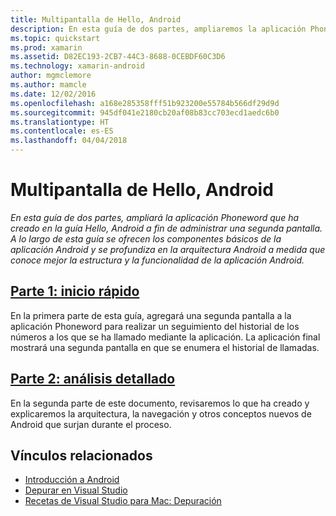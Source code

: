 ```yaml
---
title: Multipantalla de Hello, Android
description: En esta guía de dos partes, ampliaremos la aplicación Phoneword que ha creado en la guía Hello, Android a fin de controlar una segunda pantalla. A lo largo de esta guía se ofrecen los componentes básicos de la aplicación Android y se profundiza en la arquitectura Android a medida que conoce mejor la estructura y la funcionalidad de la aplicación Android.
ms.topic: quickstart
ms.prod: xamarin
ms.assetid: D82EC193-2CB7-44C3-8688-0CEBDF60C3D6
ms.technology: xamarin-android
author: mgmclemore
ms.author: mamcle
ms.date: 12/02/2016
ms.openlocfilehash: a168e285358fff51b923200e55784b566df29d9d
ms.sourcegitcommit: 945df041e2180cb20af08b83cc703ecd1aedc6b0
ms.translationtype: HT
ms.contentlocale: es-ES
ms.lasthandoff: 04/04/2018
---
```

# <a name="hello-android-multiscreen"></a>Multipantalla de Hello, Android

_En esta guía de dos partes, ampliará la aplicación Phoneword que ha creado en la guía Hello, Android a fin de administrar una segunda pantalla. A lo largo de esta guía se ofrecen los componentes básicos de la aplicación Android y se profundiza en la arquitectura Android a medida que conoce mejor la estructura y la funcionalidad de la aplicación Android._

##  <a name="part-1-quickstartandroidget-startedhello-android-multiscreenhello-android-multiscreen-quickstartmd"></a>[Parte 1: inicio rápido](~/android/get-started/hello-android-multiscreen/hello-android-multiscreen-quickstart.md)

En la primera parte de esta guía, agregará una segunda pantalla a la aplicación Phoneword para realizar un seguimiento del historial de los números a los que se ha llamado mediante la aplicación. La aplicación final mostrará una segunda pantalla en que se enumera el historial de llamadas.

##  <a name="part-2-deep-diveandroidget-startedhello-android-multiscreenhello-android-multiscreen-deepdivemd"></a>[Parte 2: análisis detallado](~/android/get-started/hello-android-multiscreen/hello-android-multiscreen-deepdive.md)

En la segunda parte de este documento, revisaremos lo que ha creado y explicaremos la arquitectura, la navegación y otros conceptos nuevos de Android que surjan durante el proceso.


## <a name="related-links"></a>Vínculos relacionados

- [Introducción a Android](http://developer.android.com/training/index.html)
- [Depurar en Visual Studio](http://msdn.microsoft.com/en-us/library/k0k771bt%28v=vs.90%29.aspx)
- [Recetas de Visual Studio para Mac: Depuración](https://developer.xamarin.com/recipes/cross-platform/ide/debugging/)
